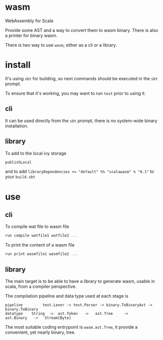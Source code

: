 # wasm
WebAssembly for Scala

Provide some AST and a way to convert them to wasm binary. There is also a printer for binary wasm.

There is two way to use `wasm`, either as a cli or a library.

# install
It's using `sbt` for building, so next commands should be executed in the `sbt` prompt.

To ensure that it's working, you may want to run `test` prior to using it.

## cli
It can be used directly from the `sbt` prompt, there is no system-wide binary installation.

## library
To add to the local ivy storage
```sbt
publishLocal
```
and to add `libraryDependencies += "default" %% "scalawasm" % "0.1"` to your `build.sbt`

# use

## cli
To compile wat file to wasm file
```sbt
run compile watfile1 watfile2 ...
```

To print the content of a wasm file
```sbt
run print wasmfile1 wasmfile2 ...
```

## library
The main target is to be able to have a library to generate wasm, usable in scala, from a compiler perspective.

The compilation pipeline and data type used at each stage is
```
pipeline         text.Lexer -> text.Parser -> binary.ToBinaryAst -> binary.ToBinary
datatype    String  ->  ast.Token   ->   ast.Tree     ->     ast.Binary   ->   Stream[Byte]
```

The most suitable coding entrypoint is `wasm.ast.Tree`, it provide a convenient, yet nearly binary, tree.
